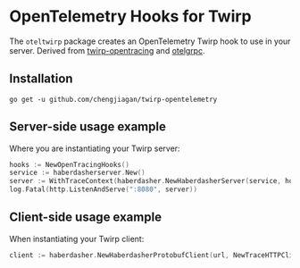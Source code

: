 # OpenTelemetry Hooks for Twirp

The `oteltwirp` package creates an OpenTelemetry Twirp hook to use in your server. Derived from [twirp-opentracing](https://github.com/twirp-ecosystem/twirp-opentracing) and [otelgrpc](https://github.com/open-telemetry/opentelemetry-go-contrib/tree/main/instrumentation/google.golang.org/grpc/otelgrpc).

## Installation

`go get -u github.com/chengjiagan/twirp-opentelemetry`

## Server-side usage example

Where you are instantiating your Twirp server:

```go
hooks := NewOpenTracingHooks()
service := haberdasherserver.New()
server := WithTraceContext(haberdasher.NewHaberdasherServer(service, hooks))
log.Fatal(http.ListenAndServe(":8080", server))
```

## Client-side usage example

When instantiating your Twirp client:

```go
client := haberdasher.NewHaberdasherProtobufClient(url, NewTraceHTTPClient(http.DefaultClient))
```